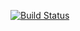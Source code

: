 [![Build Status](https://travis-ci.org/pengwang01/Tuhao.svg?branch=master)](https://travis-ci.org/pengwang01/Tuhao)